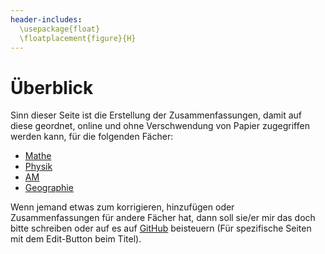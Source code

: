 ```yaml
---
header-includes:
  \usepackage{float}
  \floatplacement{figure}{H}
---
```

# Überblick

Sinn dieser Seite ist die Erstellung der Zusammenfassungen, damit auf diese geordnet, online und ohne Verschwendung von Papier zugegriffen werden kann, für die folgenden Fächer:

* [Mathe](mathe/mathematik.md)
* [Physik](physik/physik.md)
* [AM](am/am.md)
* [Geographie](gg/geographie.md)

Wenn jemand etwas zum korrigieren, hinzufügen oder Zusammenfassungen für andere Fächer hat, dann soll sie/er mir das doch bitte schreiben oder auf es auf [GitHub](https://github.com/anrodom/matura-zusammenfassung) beisteuern (Für spezifische Seiten mit dem Edit-Button beim Titel).
